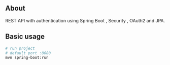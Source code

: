 ## About

REST API with authentication using Spring Boot , Security , OAuth2 and JPA.

## Basic usage

``` bash
# run project
# default port :8080 
mvn spring-boot:run
```

